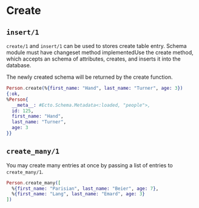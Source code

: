 # Create

## `insert/1`

`create/1` and `insert/1` can be used to stores create table entry. 
Schema module must have changeset method implementedUse the create method, which accepts an schema of attributes, creates, and inserts it into the database.

The newly created schema will be returned by the create function.

```elixir
Person.create(%{first_name: "Hand", last_name: "Turner", age: 3})
{:ok,
%Person{
  __meta__: #Ecto.Schema.Metadata<:loaded, "people">,
  id: 125,
  first_name: "Hand",
  last_name: "Turner",
  age: 3
}}
```

## `create_many/1`

You may create many entries at once by passing a list of entries to  `create_many/1`.

```elixir
Person.create_many([
  %{first_name: "Parisian", last_name: "Beier", age: 7},
  %{first_name: "Lang", last_name: "Emard", age: 3}
])
```
